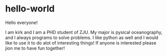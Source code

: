 # hello-world

Hello everyone!

I am kirk and I am a PHD student of ZJU. My major is pysical oceanography, and I
always programs to solve problems. I like python as well and I would like to use it
to do alot of interesting things! If anyone is interested please jion me to have fun together!


